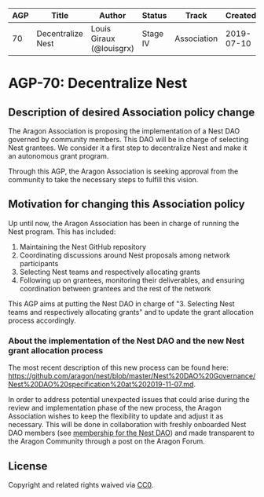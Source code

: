 
| AGP | Title | Author | Status | Track   | Created |
|-----|-------|---------------------------|--------|---------|---------|
| 70 | Decentralize Nest |  Louis Giraux (@louisgrx) | Stage IV | Association | 2019-07-10 |



# AGP-70: Decentralize Nest

## Description of desired Association policy change

The Aragon Association is proposing the implementation of a Nest DAO governed by community members. This DAO will be in charge of selecting Nest grantees. We consider it a first step to decentralize Nest and make it an autonomous grant program.

Through this AGP, the Aragon Association is seeking approval from the community to take the necessary steps to fulfill this vision.

## Motivation for changing this Association policy

Up until now, the Aragon Association has been in charge of running the Nest program. This has included:
1. Maintaining the Nest GitHub repository
2. Coordinating discussions around Nest proposals among network participants
3. Selecting Nest teams and respectively allocating grants
4. Following up on grantees, monitoring their deliverables, and ensuring coordination between grantees and the rest of the network

This AGP aims at putting the Nest DAO in charge of  "3. Selecting Nest teams and respectively allocating grants" and to update the grant allocation process accordingly. 

### About the implementation of the Nest DAO and the new Nest grant allocation process
The most recent description of this new process can be found here: https://github.com/aragon/nest/blob/master/Nest%20DAO%20Governance/Nest%20DAO%20specification%20at%202019-11-07.md. 

In order to address potential unexpected issues that could arise during the review and implementation phase of the new process, the Aragon Association wishes to keep the flexibility to update and adjust it as necessary. This will be done in collaboration with freshly onboarded Nest DAO members (see [membership for the Nest DAO](https://github.com/aragon/nest/blob/master/Nest%20DAO%20Governance/Nest%20DAO%20specification%20at%202019-11-07.md#membership-for-the-nest-dao)) and made transparent to the Aragon Community through a post on the Aragon Forum.


## License
Copyright and related rights waived via [CC0](https://creativecommons.org/publicdomain/zero/1.0/).
